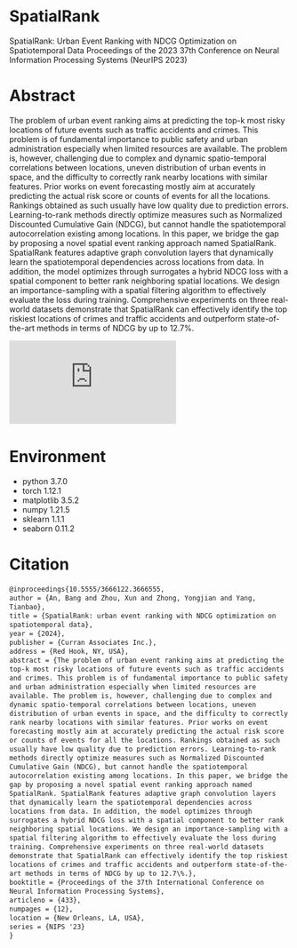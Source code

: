 # SpatialRank
SpatialRank: Urban Event Ranking with NDCG Optimization on Spatiotemporal Data
Proceedings of the 2023 37th Conference on Neural Information Processing Systems (NeurIPS 2023)

# Abstract
The problem of urban event ranking aims at predicting the top-k most risky locations of future events such as traffic accidents and crimes. This problem is of fundamental importance to public safety and urban administration especially when limited resources are available. The problem is, however, challenging due to complex and dynamic spatio-temporal correlations between locations, uneven distribution of urban events in space, and the difficulty to correctly rank nearby locations with similar features. Prior works on event forecasting mostly aim at accurately predicting the actual risk score or counts of events for all the locations. Rankings obtained as such usually have low quality due to prediction errors. Learning-to-rank methods directly optimize measures such as Normalized Discounted Cumulative Gain (NDCG), but cannot handle the spatiotemporal autocorrelation existing among locations. In this paper, we bridge the gap by proposing a novel spatial event ranking approach named SpatialRank. SpatialRank features adaptive graph convolution layers that dynamically learn the spatiotemporal dependencies across locations from data. In addition, the model optimizes through surrogates a hybrid NDCG loss with a spatial component to better rank neighboring spatial locations. We design an importance-sampling with a spatial filtering algorithm to effectively evaluate the loss during training. Comprehensive experiments on three real-world datasets demonstrate that SpatialRank can effectively identify the top riskiest locations of crimes and traffic accidents and outperform state-of-the-art methods in terms of NDCG by up to 12.7%.

![alt text](https://github.com/BANG23333/SpatialRank/blob/main/img/model.pdf)

# Environment
- python 3.7.0
- torch 1.12.1
- matplotlib 3.5.2
- numpy 1.21.5
- sklearn 1.1.1
- seaborn 0.11.2

# Citation
```
@inproceedings{10.5555/3666122.3666555,
author = {An, Bang and Zhou, Xun and Zhong, Yongjian and Yang, Tianbao},
title = {SpatialRank: urban event ranking with NDCG optimization on spatiotemporal data},
year = {2024},
publisher = {Curran Associates Inc.},
address = {Red Hook, NY, USA},
abstract = {The problem of urban event ranking aims at predicting the top-k most risky locations of future events such as traffic accidents and crimes. This problem is of fundamental importance to public safety and urban administration especially when limited resources are available. The problem is, however, challenging due to complex and dynamic spatio-temporal correlations between locations, uneven distribution of urban events in space, and the difficulty to correctly rank nearby locations with similar features. Prior works on event forecasting mostly aim at accurately predicting the actual risk score or counts of events for all the locations. Rankings obtained as such usually have low quality due to prediction errors. Learning-to-rank methods directly optimize measures such as Normalized Discounted Cumulative Gain (NDCG), but cannot handle the spatiotemporal autocorrelation existing among locations. In this paper, we bridge the gap by proposing a novel spatial event ranking approach named SpatialRank. SpatialRank features adaptive graph convolution layers that dynamically learn the spatiotemporal dependencies across locations from data. In addition, the model optimizes through surrogates a hybrid NDCG loss with a spatial component to better rank neighboring spatial locations. We design an importance-sampling with a spatial filtering algorithm to effectively evaluate the loss during training. Comprehensive experiments on three real-world datasets demonstrate that SpatialRank can effectively identify the top riskiest locations of crimes and traffic accidents and outperform state-of-the-art methods in terms of NDCG by up to 12.7\%.},
booktitle = {Proceedings of the 37th International Conference on Neural Information Processing Systems},
articleno = {433},
numpages = {12},
location = {New Orleans, LA, USA},
series = {NIPS '23}
}
```
